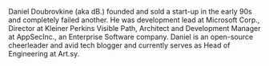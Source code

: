 Daniel Doubrovkine (aka dB.) founded and sold a start-up in the early 90s and completely failed another. He was development lead at Microsoft Corp., Director at Kleiner Perkins Visible Path, Architect and Development Manager at AppSecInc., an Enterprise Software company. Daniel is an open-source cheerleader and avid tech blogger and currently serves as Head of Engineering at Art.sy.
